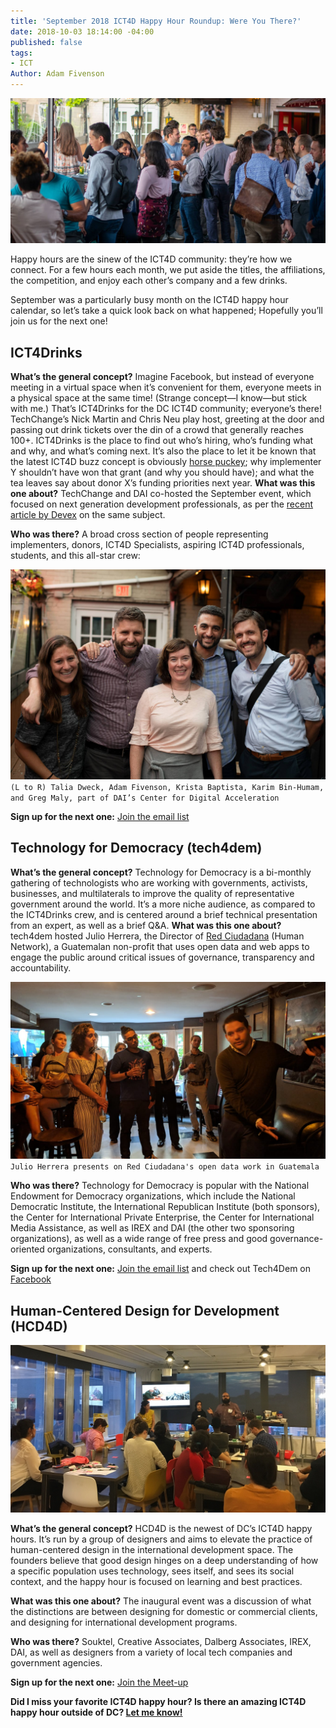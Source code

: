 ```yaml
---
title: 'September 2018 ICT4D Happy Hour Roundup: Were You There?'
date: 2018-10-03 18:14:00 -04:00
published: false
tags:
- ICT
Author: Adam Fivenson
---
```


![ict4drinks.jpg](/uploads/ict4drinks.jpg)

Happy hours are the sinew of the ICT4D community: they’re how we connect. For a few hours each month, we put aside the titles, the affiliations, the competition, and enjoy each other’s company and a few drinks. 

September was a particularly busy month on the ICT4D happy hour calendar, so let’s take a quick look back on what happened; Hopefully you’ll join us for the next one! 

## ICT4Drinks

**What’s the general concept?** Imagine Facebook, but instead of everyone meeting in a virtual space when it’s convenient for them, everyone meets in a physical space at the same time! (Strange concept—I know—but stick with me.) That’s ICT4Drinks for the DC ICT4D community; everyone’s there! TechChange’s Nick Martin and Chris Neu play host, greeting at the door and passing out drink tickets over the din of a crowd that generally reaches 100+. ICT4Drinks is the place to find out who’s hiring, who’s funding what and why, and what’s coming next. It’s also the place to let it be known that the latest ICT4D buzz concept is obviously [horse puckey](https://www.urbandictionary.com/define.php?term=horse-puckey); why implementer Y shouldn’t have won that grant (and why you should have); and what the tea leaves say about donor X’s funding priorities next year.
**What was this one about?** TechChange and DAI co-hosted the September event, which focused on next generation development professionals, as per the [recent article by Devex](https://www.devex.com/news/what-it-will-take-to-be-a-next-generation-development-professional-92764) on the same subject. 

**Who was there?** A broad cross section of people representing implementers, donors, ICT4D Specialists, aspiring ICT4D professionals, students, and this all-star crew:

![ict4drinks2.jpg](/uploads/ict4drinks2.jpg) `(L to R) Talia Dweck, Adam Fivenson, Krista Baptista, Karim Bin-Humam, and Greg Maly, part of DAI’s Center for Digital Acceleration`

**Sign up for the next one:** [Join the email list](http://ict4drinks.com/)

## Technology for Democracy (tech4dem)

**What’s the general concept?** Technology for Democracy is a bi-monthly gathering of technologists who are working with governments, activists, businesses, and multilaterals to improve the quality of representative government around the world. It’s a more niche audience, as compared to the ICT4Drinks crew, and is centered around a brief technical presentation from an expert, as well as a brief Q&A. 
**What was this one about?** tech4dem hosted Julio Herrera, the Director of [Red Ciudadana](http://redciudadana.org/) (Human Network), a Guatemalan non-profit that uses open data and web apps to engage the public around critical issues of governance, transparency and accountability. 

![tech4dem.jpeg](/uploads/tech4dem.jpeg)`Julio Herrera presents on Red Ciudadana's open data work in Guatemala`

**Who was there?** Technology for Democracy is popular with the National Endowment for Democracy organizations, which include the National Democratic Institute, the International Republican Institute (both sponsors), the Center for International Private Enterprise, the Center for International Media Assistance, as well as IREX and DAI (the other two sponsoring organizations), as well as a wide range of free press and good governance-oriented organizations, consultants, and experts. 

**Sign up for the next one:** [Join the email list](http://bit.ly/tech4dem-dc) and check out Tech4Dem on [Facebook](http://www.Facebook.com/tech4dem)

## Human-Centered Design for Development (HCD4D)

![Image from iOS (14).jpg](/uploads/Image%20from%20iOS%20(14).jpg)

**What’s the general concept?** HCD4D is the newest of DC’s ICT4D happy hours. It’s run by a group of designers and aims to elevate the practice of human-centered design in the international development space. The founders believe that good design hinges on a deep understanding of how a specific population uses technology, sees itself, and sees its social context, and the happy hour is focused on learning and best practices. 

**What was this one about?** The inaugural event was a discussion of what the distinctions are between designing for domestic or commercial clients, and designing for international development programs. 

**Who was there?** Souktel, Creative Associates, Dalberg Associates, IREX, DAI, as well as designers from a variety of local tech companies and government agencies.  

**Sign up for the next one:** [Join the Meet-up](https://www.meetup.com/HCD4D-Designing-Tech-for-International-Aid-Development/)

**Did I miss your favorite ICT4D happy hour? Is there an amazing ICT4D happy hour outside of DC? [Let me know!](mailto:adam_fivenson@dai.com)**